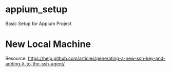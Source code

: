 # appium_setup
Basic Setup for Appium Project

# New Local Machine
Resource: https://help.github.com/articles/generating-a-new-ssh-key-and-adding-it-to-the-ssh-agent/
